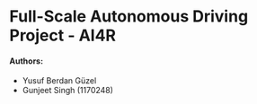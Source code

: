 # Full-Scale Autonomous Driving Project - AI4R
#### Authors:
- Yusuf Berdan Güzel
- Gunjeet Singh (1170248)
